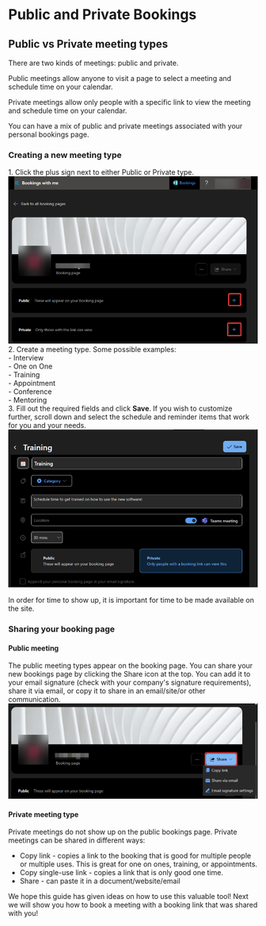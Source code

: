 # Public and Private Bookings

## **Public vs Private meeting types**

There are two kinds of meetings: public and private.&#x20;

Public meetings allow anyone to visit a page to select a meeting and schedule time on your calendar.&#x20;

Private meetings allow only people with a specific link to view the meeting and schedule time on your calendar.&#x20;

You can have a mix of public and private meetings associated with your personal bookings page.

### **Creating a new meeting type**&#x20;

1\. Click the plus sign next to either Public or Private type.\
![](<../../../../.gitbook/assets/image (85).png>)\
2\. Create a meeting type. Some possible examples:\
\- Interview\
\- One on One\
\- Training\
\- Appointment\
\- Conference\
\- Mentoring\
3\. Fill out the required fields and click **Save**. If you wish to customize further, scroll down and select the schedule and reminder items that work for you and your needs.\
![](<../../../../.gitbook/assets/image (87).png>)

In order for time to show up, it is important for time to be made available on the site.

### Sharing your booking page

#### Public meeting

The public meeting types appear on the booking page. You can share your new bookings page by clicking the Share icon at the top. You can add it to your email signature (check with your company's signature requirements), share it via email, or copy it to share in an email/site/or other communication.\
&#x20; ![](<../../../../.gitbook/assets/image (84).png>)

#### Private meeting type

Private meetings do not show up on the public bookings page. Private meetings can be shared in different ways:&#x20;

* Copy link - copies a link to the booking that is good for multiple people or multiple uses. This is great for one on ones, training, or appointments.&#x20;
* Copy single-use link - copies a link that is only good one time.&#x20;
* Share - can paste it in a document/website/email

We hope this guide has given ideas on how to use this valuable tool! Next we will show you how to book a meeting with a booking link that was shared with you!

